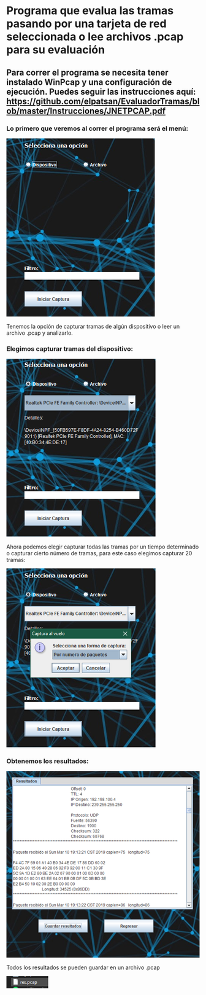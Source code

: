 # Programa que evalua las tramas pasando por una tarjeta de red seleccionada o lee archivos .pcap para su evaluación

## Para correr el programa se necesita tener instalado WinPcap y una configuración de ejecución. Puedes seguir las instrucciones aquí: https://github.com/elpatsan/EvaluadorTramas/blob/master/Instrucciones/JNETPCAP.pdf

### Lo primero que veremos al correr el programa será el menú:

![GitHub Logo](/Capturas/menu.png)

Tenemos la opción de capturar tramas de algún dispositivo o leer un archivo .pcap y analizarlo.
### Elegimos capturar tramas del dispositivo:

![GitHub Logo](/Capturas/menu2.png)

Ahora podemos elegir capturar todas las tramas por un tiempo determinado o capturar cierto número de tramas, para este caso elegimos capturar 20 tramas:

![GitHub Logo](/Capturas/menu3.png)

### Obtenemos los resultados:

![GitHub Logo](/Capturas/resultados.png)

Todos los resultados se pueden guardar en un archivo .pcap

![GitHub Logo](/Capturas/archivo.PNG)


